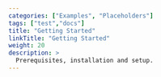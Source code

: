 ```yaml
---
categories: ["Examples", "Placeholders"]
tags: ["test","docs"] 
title: "Getting Started"
linkTitle: "Getting Started"
weight: 20
description: >
  Prerequisites, installation and setup.
---
```


